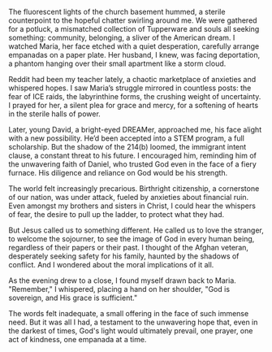 The fluorescent lights of the church basement hummed, a sterile counterpoint to the hopeful chatter swirling around me. We were gathered for a potluck, a mismatched collection of Tupperware and souls all seeking something: community, belonging, a sliver of the American dream. I watched Maria, her face etched with a quiet desperation, carefully arrange empanadas on a paper plate. Her husband, I knew, was facing deportation, a phantom hanging over their small apartment like a storm cloud.

Reddit had been my teacher lately, a chaotic marketplace of anxieties and whispered hopes. I saw Maria’s struggle mirrored in countless posts: the fear of ICE raids, the labyrinthine forms, the crushing weight of uncertainty. I prayed for her, a silent plea for grace and mercy, for a softening of hearts in the sterile halls of power.

Later, young David, a bright-eyed DREAMer, approached me, his face alight with a new possibility. He’d been accepted into a STEM program, a full scholarship. But the shadow of the 214(b) loomed, the immigrant intent clause, a constant threat to his future. I encouraged him, reminding him of the unwavering faith of Daniel, who trusted God even in the face of a fiery furnace. His diligence and reliance on God would be his strength.

The world felt increasingly precarious. Birthright citizenship, a cornerstone of our nation, was under attack, fueled by anxieties about financial ruin. Even amongst my brothers and sisters in Christ, I could hear the whispers of fear, the desire to pull up the ladder, to protect what they had.

But Jesus called us to something different. He called us to love the stranger, to welcome the sojourner, to see the image of God in every human being, regardless of their papers or their past. I thought of the Afghan veteran, desperately seeking safety for his family, haunted by the shadows of conflict. And I wondered about the moral implications of it all.

As the evening drew to a close, I found myself drawn back to Maria. "Remember," I whispered, placing a hand on her shoulder, "God is sovereign, and His grace is sufficient."

The words felt inadequate, a small offering in the face of such immense need. But it was all I had, a testament to the unwavering hope that, even in the darkest of times, God's light would ultimately prevail, one prayer, one act of kindness, one empanada at a time.